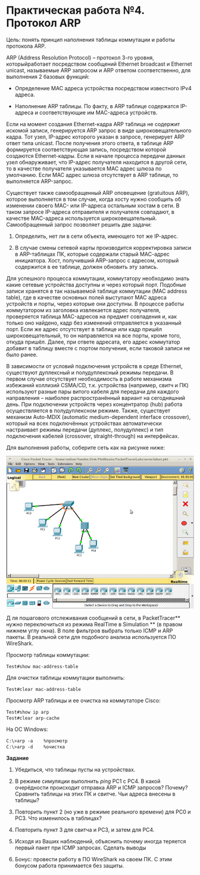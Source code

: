 # Практическая работа №4 . Протокол ARP

Цель: понять принцип наполнения таблицы коммутации и работы протокола ARP.

ARP \(Address Resolution Protocol\) – протокол 3-го уровня, которыйработает посредством сообщений Ethernet broadcast и Ethernet unicast, называемые ARP запросом и ARP ответом соответственно, для выполнения 2 базовых функций:

* Определение MAC адреса устройства посредством известного IPv4 адреса.

* Наполнение ARP таблицы. По факту, в ARP таблице содержатся IP-адреса и соответствующие им MAC-адреса устройств.

Если на момент создания Ethernet-кадра ARP таблица не содержит искомой записи, генерируется ARP запрос в виде широковещательного кадра. Тот узел, IP-адрес которого указан в запросе, генерирует ARP ответ типа unicast. После получения этого ответа, в таблице ARP формируется соответствующая запись, посредством которой создаются Ethernet-кадры. Если в начале процесса передачи данных узел обнаруживает, что IP-адрес получателя находится в другой сети, то в качестве получателя указывается MAC адрес шлюза по умолчанию. Если MAC адрес шлюза отсутствует в ARP таблице, то выполняется ARP-запрос.

Существует также самообращенный ARP оповещение \(gratuitous ARP\), которое выполняется в том случае, когда хосту нужно сообщить об изменении своего MAC- или IP-адреса остальным хостам в сети. В таком запросе IP-адреса отправителя и получателя совпадают, в качестве MAC-адреса используется широковещательный. Самообращенный запрос позволяет решить две задачи:

1. Определить, нет ли в сети объекта, имеющего тот же IР-адрес. 

2. В случае смены сетевой карты производится корректировка записи в АRP-таблицах ПК, которые содержали старый МАС-адрес инициатора. Хост, получивший ARP-запрос c адресом, который содержится в ее таблице, должен обновить эту запись.

Для успешного процесса коммутации, коммутатору необходимо знать какие сетевые устройства доступны и через который порт. Подобные записи хранятся в так называемой таблице коммутации \(MAC address table\), где в качестве основных полей выступают MAC адреса устройств и порты, через которые они доступны. В процессе работы коммутатором из заголовка извлекается адрес получателя, проверяется таблица MAC-адресов на предмет совпадения и, как только оно найдено, кадр без изменений отправляется в указанный порт. Если же адрес отсутствует в таблице или кадр пришёл широковещательный, то он направляется на все порты, кроме того, откуда пришёл. Далее, при ответе адресата, его адрес коммутатор добавит в таблицу вместе с портом получения, если таковой записи не было ранее.

В зависимости от условий подключения устройств в среде Ethernet, существуют дуплексный и полудуплексный режимы передачи. В первом случае отсутствует необходимость в работе механизма избежаний коллизий CSMA/CD, т.к. устройства \(например, свитч и ПК\) используют разные пары витого кабеля для передачи для каждого направления – наиболее распространённый вариант на сегодняшний день. При подключении устройств через концентратор \(hub\) работа осуществляется в полудуплексном режиме. Также, существует механизм Auto-MDIX \(automatic medium-dependent interface crossover\), который на всех подключённых устройствах автоматически настраивает режимы передачи \(дуплекс, полудуплекс\) и тип подключения кабелей \(crossover, straight-through\) на интерфейсах.

Для выполнения работы, соберите сеть как на рисунке ниже:

![](/assets/pk4topo.png)

Д ля пошагового отслеживания сообщений в сети, в PacketTracer** нужно переключиться из режима RealTime в Simulation ** \(в правом нижнем углу окна\). В поле фильтров выбрать только ICMP и ARP пакеты. В реальной сети для подобного анализа используется ПО WireShark.

Просмотр таблицы коммутации:

```
Test#show mac-address-table
```

Для очистки таблицы коммутации выполнить:

```
Test#clear mac-address-table
```

Просмотр ARP таблицы и ее очистка на коммутаторе Cisco:

```
Test#show ip arp 
Test#clear arp-cache
```

На ОС Windows:

```
 C:\>arp -a    %просмотр
C:\>arp -d    %очистка
```

**Задание**

1. Убедиться, что таблицы пусты на устройствах.

2. В режиме симуляции выполнить _ping_ PC1 с PC4. В какой очерёдности происходит отправка ARP и ICMP запросов? Почему? Сравнить таблицы на этих ПК и свитче. Чьи адреса внесены в таблицы?

3. Повторить пункт 2 \(но уже в режиме реального времени\) для PC0 и PC3. Что изменилось в таблицах?

4. Повторить пункт 3 для свитча и PC3, и затем для PC4.

5. Исходя из Ваших наблюдений, объяснить почему иногда теряется первый пакет при ICMP запросах. Сделать выводы

6. Бонус: провести работу в ПО WireShark на своем ПК. С этим бонусом работа принимается без защиты.

 

 

 


